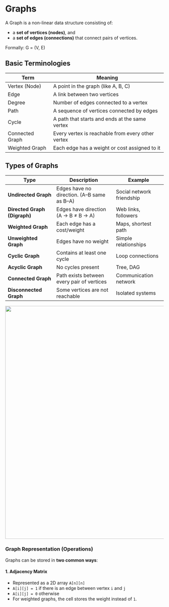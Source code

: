 # Graphs
A Graph is a non-linear data structure consisting of:
- a **set of vertices (nodes)**, and
- a **set of edges (connections)** that connect pairs of vertices.

Formally:
G = (V, E)

## Basic Terminologies
| Term            | Meaning                                           |
| --------------- | ------------------------------------------------- |
| Vertex (Node)   | A point in the graph (like A, B, C)               |
| Edge            | A link between two vertices                       |
| Degree          | Number of edges connected to a vertex             |
| Path            | A sequence of vertices connected by edges         |
| Cycle           | A path that starts and ends at the same vertex    |
| Connected Graph | Every vertex is reachable from every other vertex |
| Weighted Graph  | Each edge has a weight or cost assigned to it     |

## Types of Graphs
| Type                         | Description                                | Example                   |
| ---------------------------- | ------------------------------------------ | ------------------------- |
| **Undirected Graph**         | Edges have no direction. (A–B same as B–A) | Social network friendship |
| **Directed Graph (Digraph)** | Edges have direction (A → B ≠ B → A)       | Web links, followers      |
| **Weighted Graph**           | Each edge has a cost/weight                | Maps, shortest path       |
| **Unweighted Graph**         | Edges have no weight                       | Simple relationships      |
| **Cyclic Graph**             | Contains at least one cycle                | Loop connections          |
| **Acyclic Graph**            | No cycles present                          | Tree, DAG                 |
| **Connected Graph**          | Path exists between every pair of vertices | Communication network     |
| **Disconnected Graph**       | Some vertices are not reachable            | Isolated systems          |

<img src="https://cdn-images-1.medium.com/max/800/1*dX9TdlR6wD5lkPnWG1h80g.png" width=740px>


### Graph Representation (Operations)
Graphs can be stored in **two common ways**:

#### 1. Adjacency Matrix
- Represented as a 2D array `A[n][n]`
- `A[i][j] = 1` if there is an edge between vertex `i` and `j`
- `A[i][j] = 0` otherwise
- For weighted graphs, the cell stores the weight instead of `1`.